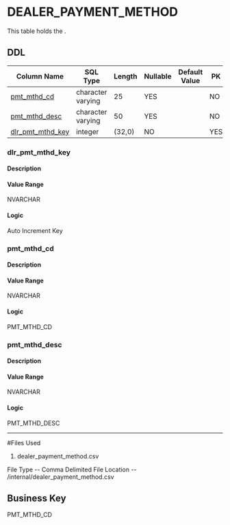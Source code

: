 # DEALER_PAYMENT_METHOD

This table holds the .
## DDL

|Column Name |SQL Type |Length |Nullable |Default Value |PK |
|---        |---     |---   |---   |--- |--- |
|[pmt_mthd_cd](#pmt_mthd_cd)|character varying|25|YES||NO
|[pmt_mthd_desc](#pmt_mthd_desc)|character varying|50|YES||NO
|[dlr_pmt_mthd_key](#dlr_pmt_mthd_key)|integer|(32,0)|NO||YES
### dlr_pmt_mthd_key
#### Description



#### Value Range

NVARCHAR

#### Logic

Auto Increment Key


### pmt_mthd_cd
#### Description



#### Value Range

NVARCHAR

#### Logic

PMT_MTHD_CD


### pmt_mthd_desc
#### Description

#### Value Range

NVARCHAR

#### Logic

PMT_MTHD_DESC

-------------------------------------------

#Files Used
1. dealer_payment_method.csv

File Type -- Comma Delimited
File Location -- /internal/dealer_payment_method.csv

## Business Key
PMT_MTHD_CD